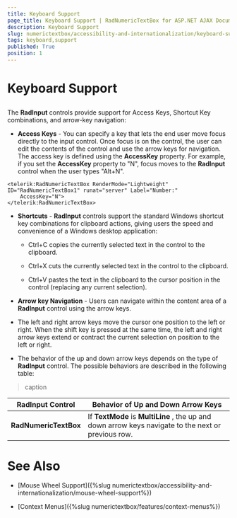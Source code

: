```yaml
---
title: Keyboard Support
page_title: Keyboard Support | RadNumericTextBox for ASP.NET AJAX Documentation
description: Keyboard Support
slug: numerictextbox/accessibility-and-internationalization/keyboard-support
tags: keyboard,support
published: True
position: 1
---
```


# Keyboard Support



## 

The **RadInput** controls provide support for Access Keys, Shortcut Key combinations, and arrow-key navigation:

* **Access Keys** - You can specify a key that lets the end user move focus directly to the input control. Once focus is on the control, the user can edit the contents of the control and use the arrow keys for navigation. The access key is defined using the **AccessKey** property. For example, if you set the **AccessKey** property to "N", focus moves to the **RadInput** control when the user types "Alt+N".

````ASPNET
<telerik:RadNumericTextBox RenderMode="Lightweight" ID="RadNumericTextBox1" runat="server" Label="Number:"
	AccessKey="N">
</telerik:RadNumericTextBox>
````



* **Shortcuts** - **RadInput** controls support the standard Windows shortcut key combinations for clipboard actions, giving users the speed and convenience of a Windows desktop application:

	* Ctrl+C copies the currently selected text in the control to the clipboard.

	* Ctrl+X cuts the currently selected text in the control to the clipboard.

	* Ctrl+V pastes the text in the clipboard to the cursor position in the control (replacing any current selection).

* **Arrow key Navigation** - Users can navigate within the content area of a **RadInput** control using the arrow keys.

* The left and right arrow keys move the cursor one position to the left or right. When the shift key is pressed at the same time, the left and right arrow keys extend or contract the current selection on position to the left or right.

* The behavior of the up and down arrow keys depends on the type of **RadInput** control. The possible behaviors are described in the following table:


>caption  

| RadInput Control | Behavior of Up and Down Arrow Keys |
| ------ | ------ |
| **RadNumericTextBox** |If **TextMode** is **MultiLine** , the up and down arrow keys navigate to the next or previous row.|

# See Also

 * [Mouse Wheel Support]({%slug numerictextbox/accessibility-and-internationalization/mouse-wheel-support%})

 * [Context Menus]({%slug numerictextbox/features/context-menus%})
